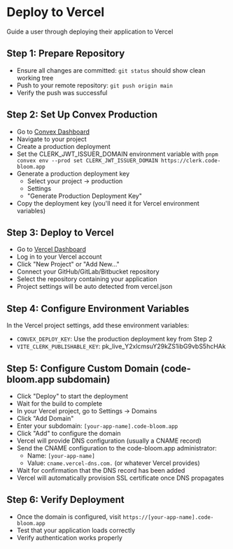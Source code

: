 # Deploy to Vercel

Guide a user through deploying their application to Vercel

## Step 1: Prepare Repository

- Ensure all changes are committed: `git status` should show clean working tree
- Push to your remote repository: `git push origin main`
- Verify the push was successful

## Step 2: Set Up Convex Production

- Go to [Convex Dashboard](https://dashboard.convex.dev)
- Navigate to your project
- Create a production deployment
- Set the CLERK_JWT_ISSUER_DOMAIN environment variable with `pnpm convex env --prod set CLERK_JWT_ISSUER_DOMAIN https://clerk.code-bloom.app`
- Generate a production deployment key
  - Select your project -> production
  - Settings
  - "Generate Production Deployment Key"
- Copy the deployment key (you'll need it for Vercel environment variables)

## Step 3: Deploy to Vercel

- Go to [Vercel Dashboard](https://vercel.com/dashboard)
- Log in to your Vercel account
- Click "New Project" or "Add New..."
- Connect your GitHub/GitLab/Bitbucket repository
- Select the repository containing your application
- Project settings will be auto detected from vercel.json

## Step 4: Configure Environment Variables

In the Vercel project settings, add these environment variables:

- `CONVEX_DEPLOY_KEY`: Use the production deployment key from Step 2
- `VITE_CLERK_PUBLISHABLE_KEY`: pk_live_Y2xlcmsuY29kZS1ibG9vbS5hcHAk

## Step 5: Configure Custom Domain (code-bloom.app subdomain)

- Click "Deploy" to start the deployment
- Wait for the build to complete
- In your Vercel project, go to Settings → Domains
- Click "Add Domain"
- Enter your subdomain: `[your-app-name].code-bloom.app`
- Click "Add" to configure the domain
- Vercel will provide DNS configuration (usually a CNAME record)
- Send the CNAME configuration to the code-bloom.app administrator:
  - Name: `[your-app-name]`
  - Value: `cname.vercel-dns.com.` (or whatever Vercel provides)
- Wait for confirmation that the DNS record has been added
- Vercel will automatically provision SSL certificate once DNS propagates

## Step 6: Verify Deployment

- Once the domain is configured, visit `https://[your-app-name].code-bloom.app`
- Test that your application loads correctly
- Verify authentication works properly
